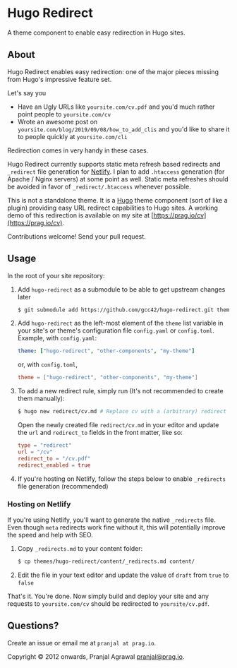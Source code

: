 # Hugo Redirect
A theme component to enable easy redirection in Hugo sites.

## About

Hugo Redirect enables easy redirection: one of the major pieces missing from Hugo's impressive feature set.

Let's say you
* Have an Ugly URLs like `yoursite.com/cv.pdf` and you'd much rather point people to `yoursite.com/cv`
* Wrote an awesome post on `yoursite.com/blog/2019/09/08/how_to_add_clis` and you'd like to share it to people quickly at `yoursite.com/cli`

Redirection comes in very handy in these cases.

Hugo Redirect currently supports static meta refresh based redirects and `_redirect` file generation for [Netlify](https://netlify.com). I plan to add `.htaccess` generation (for Apache / Nginx servers) at some point as well. Static meta refreshes should be avoided in favor of `_redirect/.htaccess` whenever possible. 

This is not a standalone theme. It is a [Hugo](https://gohugo.io) theme component (sort of like a plugin) providing easy URL redirect capabilities to Hugo sites. A working demo of this redirection is available on my site at [https://prag.io/cv](https://prag.io/cv).

Contributions welcome! Send your pull request.

## Usage
In the root of your site repository:

1. Add `hugo-redirect` as a submodule to be able to get upstream changes later
	```sh
    $ git submodule add https://github.com/gcc42/hugo-redirect.git themes/hugo-redirect
    ```
2. Add `hugo-redirect` as the left-most element of the `theme` list variable in your site's or theme's configuration file `config.yaml` or `config.toml`. Example, with `config.yaml`:
    ```yaml
    theme: ["hugo-redirect", "other-components", "my-theme"]
    ```
    or, with `config.toml`,
    ```toml
    theme = ["hugo-redirect", "other-components", "my-theme"]
    ```
3. To add a new redirect rule, simply run (It's not recommended to create
   them manually): 
    ```sh
    $ hugo new redirect/cv.md # Replace cv with a (arbitrary) redirect name
    ```
   Open the newly created file `redirect/cv.md` in your editor and update the
   `url` and `redirect_to` fields in the front matter, like so:
   ```toml
   type = "redirect"
   url = "/cv"
   redirect_to = "/cv.pdf"
   redirect_enabled = true
   ``` 
4. If you're hosting on Netlify, follow the steps below to enable `_redirects` file generation (recommended)

### Hosting on Netlify
If you're using Netlify, you'll want to generate the native `_redirects` file. Even though `meta` redirects work fine without it, this will potentially improve the speed and help with SEO.

1. Copy `_redirects.md` to your content folder:
    ```sh
    $ cp themes/hugo-redirect/content/_redirects.md content/
    ```
2. Edit the file in your text editor and update the value of `draft` from `true` to `false`

That's it. You're done. Now simply build and deploy your site and any requests to `yoursite.com/cv` should be redirected to `yoursite/cv.pdf`.

## Questions?
Create an issue or email me at `pranjal at prag.io`.

Copyright © 2012 onwards, Pranjal Agrawal pranjal@prag.io.
